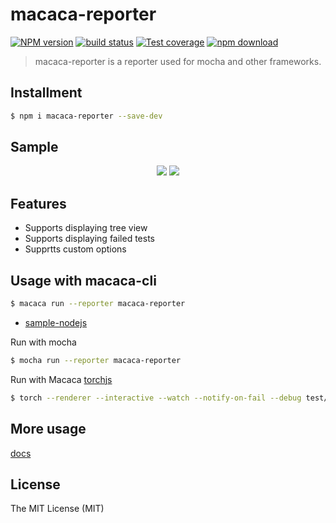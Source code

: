 # macaca-reporter

[![NPM version][npm-image]][npm-url]
[![build status][travis-image]][travis-url]
[![Test coverage][coveralls-image]][coveralls-url]
[![npm download][download-image]][download-url]

[npm-image]: https://img.shields.io/npm/v/macaca-reporter.svg?style=flat-square
[npm-url]: https://npmjs.org/package/macaca-reporter
[travis-image]: https://img.shields.io/travis/macacajs/macaca-reporter.svg?style=flat-square
[travis-url]: https://travis-ci.org/macacajs/macaca-reporter
[coveralls-image]: https://img.shields.io/coveralls/macacajs/macaca-reporter.svg?style=flat-square
[coveralls-url]: https://coveralls.io/r/macacajs/macaca-reporter?branch=master
[download-image]: https://img.shields.io/npm/dm/macaca-reporter.svg?style=flat-square
[download-url]: https://npmjs.org/package/macaca-reporter

> macaca-reporter is a reporter used for mocha and other frameworks.

## Installment

```bash
$ npm i macaca-reporter --save-dev
```

## Sample

<div align="center">
  <img src="http://wx4.sinaimg.cn/large/6d308bd9gy1fivuatxep5j21kw13dgs6.jpg" />
  <img src="http://wx3.sinaimg.cn/large/6d308bd9gy1fivtfos9r5j21kw130af7.jpg" />
</div>

## Features

- Supports displaying tree view
- Supports displaying failed tests
- Supprtts custom options

## Usage with macaca-cli

```bash
$ macaca run --reporter macaca-reporter
```

- [sample-nodejs](//github.com/macaca-sample/sample-nodejs)

Run with mocha

```bash
$ mocha run --reporter macaca-reporter
```

Run with Macaca [torchjs](//github.com/macacajs/torchjs)

```bash
$ torch --renderer --interactive --watch --notify-on-fail --debug test/*.test.js
```

## More usage

[docs](./docs)

## License

The MIT License (MIT)
